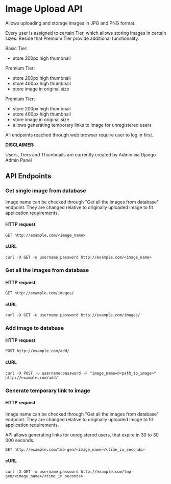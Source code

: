 # Image Upload API
Allows uploading and storage images in JPG and PNG format.

Every user is assigned to certain Tier, which allows storing images in certain sizes. Beside that Premium Tier provide additional functionality.

Basic Tier:
- store 200px high thumbnail

Premium Tier:
- store 200px high thumbnail
- store 400px high thumbnail
- store image in original size
 
Premium Tier:
- store 200px high thumbnail
- store 400px high thumbnail
- store image in original size
- allows generating temporary links to image for unregistered users

All endpoints reached through web browser require user to log in first.

**DISCLAIMER:**

Users, Tiers and Thumbnails are currently created by Admin via Django Admin Panel

## API Endpoints

### Get single image from database
Image name can be checked through "Get all the images from database" endpoint. They are changed relative to originally uploaded image to fit application requirements.
#### HTTP request
```
GET http://example.com/<image_name>
```
#### cURL
```
curl -X GET -u username:password http://example.com/<image_name>
```

### Get all the images from database
#### HTTP request
```
GET http://example.com/images/
```
#### cURL
```
curl -X GET -u username:password http://example.com/images/
```

### Add image to database 
#### HTTP request
```
POST http://example.com/add/
```
#### cURL
```
curl -X POST -u username:password -F "image_name=@<path_to_image>" http://example.com/add/
```

### Generate temporary link to image
#### HTTP request
Image name can be checked through "Get all the images from database" endpoint. They are changed relative to originally uploaded image to fit application requirements.

API allows generating links for unregistered users, that expire in 30 to 30 000 seconds. 
```
GET http://example.com/tmp-gen/<image_name>/<time_in_seconds>
```
#### cURL
```
curl -X GET -u username:password http://example.com/tmp-gen/<image_name>/<time_in_seconds>
```